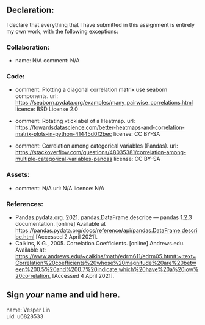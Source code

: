 ## Declaration:

I declare that everything that I have submitted in this assignment is entirely my own work, with the following exceptions:


### Collaboration:
  - name: N/A
    comment: 
      N/A

### Code:
  - comment: Plotting a diagonal correlation matrix use seaborn components.
    url: https://seaborn.pydata.org/examples/many_pairwise_correlations.html
    licence: BSD License 2.0
  
  - comment: Rotating xticklabel of a Heatmap.
    url: https://towardsdatascience.com/better-heatmaps-and-correlation-matrix-plots-in-python-41445d0f2bec
    license: CC BY-SA
    
  - comment: Correlation among categorical variables (Pandas).
    url: https://stackoverflow.com/questions/48035381/correlation-among-multiple-categorical-variables-pandas
    license: CC BY-SA
    
### Assets:
  - comment: N/A
    url: N/A
    licence: N/A

### References:
  - Pandas.pydata.org. 2021. pandas.DataFrame.describe — pandas 1.2.3 documentation. [online] Available at <https://pandas.pydata.org/docs/reference/api/pandas.DataFrame.describe.html> [Accessed 2 April 2021].
  - Calkins, K.G., 2005. Correlation Coefficients. [online] Andrews.edu. Available at: <https://www.andrews.edu/~calkins/math/edrm611/edrm05.htm#:~:text=Correlation%20coefficients%20whose%20magnitude%20are%20between%200.5%20and%200.7%20indicate,which%20have%20a%20low%20correlation.> [Accessed 4 April 2021].


## Sign *your* name and uid here. 

name: Vesper Lin  
uid: u6828533